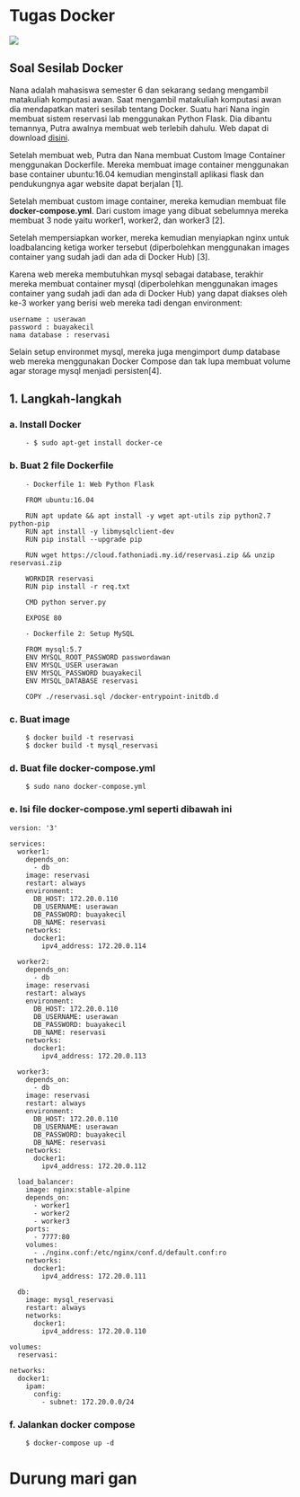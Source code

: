 # Tugas Docker

![](https://logz.io/wp-content/uploads/2016/01/docker-facebook.png)

## Soal Sesilab Docker

Nana adalah mahasiswa semester 6 dan sekarang sedang mengambil matakuliah komputasi awan. Saat mengambil matakuliah komputasi awan dia mendapatkan materi sesilab tentang Docker. Suatu hari Nana ingin membuat sistem reservasi lab menggunakan Python Flask. Dia dibantu temannya, Putra awalnya membuat web terlebih dahulu. Web dapat di download [disini](https://cloud.fathoniadi.my.id/reservasi.zip).

Setelah membuat web, Putra dan Nana membuat Custom Image Container menggunakan Dockerfile. Mereka membuat image container menggunakan base container ubuntu:16.04 kemudian menginstall aplikasi flask dan pendukungnya agar website dapat berjalan [1].

Setelah membuat custom image container, mereka kemudian membuat file __docker-compose.yml__. Dari custom image yang dibuat sebelumnya mereka membuat 3 node yaitu worker1, worker2, dan worker3 [2].

Setelah mempersiapkan worker, mereka kemudian menyiapkan nginx untuk loadbalancing ketiga worker tersebut (diperbolehkan menggunakan images container yang sudah jadi dan ada di Docker Hub) [3].

Karena web mereka membutuhkan mysql sebagai database, terakhir mereka membuat container mysql (diperbolehkan menggunakan images container yang sudah jadi dan ada di Docker Hub)  yang dapat diakses oleh ke-3 worker yang berisi web mereka tadi dengan environment:

    username : userawan
    password : buayakecil
    nama database : reservasi

Selain setup environmet mysql, mereka juga mengimport dump database web mereka menggunakan Docker Compose dan tak lupa membuat volume agar storage mysql menjadi persisten[4].

## 1. Langkah-langkah
### a. Install Docker
		- $ sudo apt-get install docker-ce

### b. Buat 2 file Dockerfile
		- Dockerfile 1: Web Python Flask

		FROM ubuntu:16.04

		RUN apt update && apt install -y wget apt-utils zip python2.7 python-pip
		RUN apt install -y libmysqlclient-dev
		RUN pip install --upgrade pip

		RUN wget https://cloud.fathoniadi.my.id/reservasi.zip && unzip reservasi.zip

		WORKDIR reservasi
		RUN pip install -r req.txt

		CMD python server.py
	
		EXPOSE 80

		- Dockerfile 2: Setup MySQL

		FROM mysql:5.7
		ENV MYSQL_ROOT_PASSWORD passwordawan
		ENV MYSQL_USER userawan
		ENV MYSQL_PASSWORD buayakecil
		ENV MYSQL_DATABASE reservasi

		COPY ./reservasi.sql /docker-entrypoint-initdb.d
### c. Buat image
		$ docker build -t reservasi
		$ docker build -t mysql_reservasi

### d. Buat file docker-compose.yml
		$ sudo nano docker-compose.yml

### e. Isi file docker-compose.yml seperti dibawah ini
```
version: '3'

services:
  worker1:
    depends_on:
      - db
    image: reservasi
    restart: always
    environment:
      DB_HOST: 172.20.0.110
      DB_USERNAME: userawan
      DB_PASSWORD: buayakecil
      DB_NAME: reservasi
    networks:
      docker1:
        ipv4_address: 172.20.0.114
  
  worker2:
    depends_on:
      - db
    image: reservasi
    restart: always
    environment:
      DB_HOST: 172.20.0.110
      DB_USERNAME: userawan
      DB_PASSWORD: buayakecil
      DB_NAME: reservasi
    networks:
      docker1:
        ipv4_address: 172.20.0.113
  
  worker3:
    depends_on:
      - db
    image: reservasi
    restart: always
    environment:
      DB_HOST: 172.20.0.110
      DB_USERNAME: userawan
      DB_PASSWORD: buayakecil
      DB_NAME: reservasi
    networks:
      docker1:
        ipv4_address: 172.20.0.112

  load_balancer:
    image: nginx:stable-alpine
    depends_on:
      - worker1
      - worker2
      - worker3
    ports:
      - 7777:80
    volumes: 
      - ./nginx.conf:/etc/nginx/conf.d/default.conf:ro
    networks:
      docker1:
        ipv4_address: 172.20.0.111

  db:
    image: mysql_reservasi
    restart: always
    networks:
      docker1:
        ipv4_address: 172.20.0.110

volumes:
  reservasi:

networks:
  docker1:
    ipam:
      config:
        - subnet: 172.20.0.0/24
```

### f. Jalankan docker compose
		$ docker-compose up -d
# Durung mari gan
